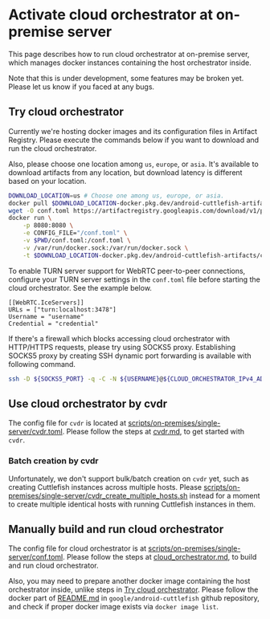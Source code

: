 # Activate cloud orchestrator at on-premise server

This page describes how to run cloud orchestrator at on-premise server, which
manages docker instances containing the host orchestrator inside.

Note that this is under development, some features may be broken yet.
Please let us know if you faced at any bugs.

## Try cloud orchestrator

Currently we're hosting docker images and its configuration files in Artifact
Registry.
Please execute the commands below if you want to download and run the cloud
orchestrator.

Also, please choose one location among `us`, `europe`, or `asia`.
It's available to download artifacts from any location, but download latency is
different based on your location.

```bash
DOWNLOAD_LOCATION=us # Choose one among us, europe, or asia.
docker pull $DOWNLOAD_LOCATION-docker.pkg.dev/android-cuttlefish-artifacts/cuttlefish-orchestration/cuttlefish-cloud-orchestrator
wget -O conf.toml https://artifactregistry.googleapis.com/download/v1/projects/android-cuttlefish-artifacts/locations/$DOWNLOAD_LOCATION/repositories/cloud-orchestrator-config/files/on-premise-single-server:main:conf.toml:download?alt=media
docker run \
    -p 8080:8080 \
    -e CONFIG_FILE="/conf.toml" \
    -v $PWD/conf.toml:/conf.toml \
    -v /var/run/docker.sock:/var/run/docker.sock \
    -t $DOWNLOAD_LOCATION-docker.pkg.dev/android-cuttlefish-artifacts/cuttlefish-orchestration/cuttlefish-cloud-orchestrator:latest
```

To enable TURN server support for WebRTC peer-to-peer connections, configure
your TURN server settings in the `conf.toml` file before starting the cloud
orchestrator.
See the example below.
```
[[WebRTC.IceServers]]
URLs = ["turn:localhost:3478"]
Username = "username"
Credential = "credential"
```

If there's a firewall which blocks accessing cloud orchestrator with HTTP/HTTPS
requests, please try using SOCKS5 proxy. Establishing SOCKS5 proxy by creating
SSH dynamic port forwarding is available with following command.
```bash
ssh -D ${SOCKS5_PORT} -q -C -N ${USERNAME}@${CLOUD_ORCHESTRATOR_IPv4_ADDRESS}
```
## Use cloud orchestrator by cvdr

The config file for `cvdr` is located at
[scripts/on-premises/single-server/cvdr.toml](cvdr.toml).
Please follow the steps at [cvdr.md](/docs/cvdr.md), to get started with `cvdr`.

### Batch creation by cvdr

Unfortunately, we don't support bulk/batch creation on `cvdr` yet, such as
creating Cuttlefish instances across multiple hosts.
Please
[scripts/on-premises/single-server/cvdr_create_multiple_hosts.sh](cvdr_create_multiple_hosts.sh)
instead for a moment to create multiple identical hosts with running Cuttlefish
instances in them.

## Manually build and run cloud orchestrator

The config file for cloud orchestrator is at
[scripts/on-premises/single-server/conf.toml](conf.toml).
Please follow the steps at [cloud_orchestrator.md](/docs/cloud_orchestrator.md),
to build and run cloud orchestrator.

Also, you may need to prepare another docker image containing the host
orchestrator inside, unlike steps in
[Try cloud orchestrator](#try-cloud-orchestrator).
Please follow the docker part of
[README.md](https://github.com/google/android-cuttlefish/blob/main/README.md#docker)
in `google/android-cuttlefish` github repository, and check if proper docker
image exists via `docker image list`.
